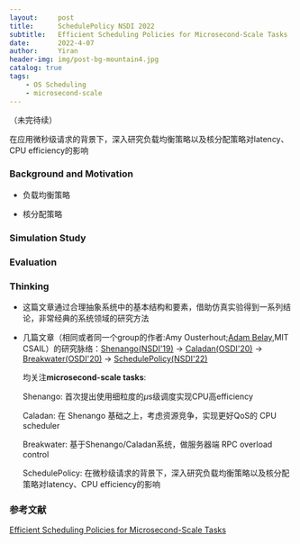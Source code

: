 ```yaml
---
layout:     post
title:      SchedulePolicy NSDI 2022
subtitle:   Efficient Scheduling Policies for Microsecond-Scale Tasks
date:       2022-4-07
author:     Yiran
header-img: img/post-bg-mountain4.jpg
catalog: true
tags:
    - OS Scheduling
    - microsecond-scale
---
```


（未完待续）

在应用微秒级请求的背景下，深入研究负载均衡策略以及核分配策略对latency、CPU efficiency的影响

### Background and Motivation

- 负载均衡策略

- 核分配策略



### Simulation Study





### Evaluation



### Thinking


- 这篇文章通过合理抽象系统中的基本结构和要素，借助仿真实验得到一系列结论，非常经典的系统领域的研究方法

- 几篇文章（相同或者同一个group的作者:Amy Ousterhout;[Adam Belay](http://www.abelay.me/),MIT CSAIL）的研究脉络：[Shenango(NSDI'19)](https://www.usenix.org/conference/nsdi19/presentation/ousterhout) -> [Caladan(OSDI'20)](https://www.usenix.org/conference/osdi20/presentation/fried) -> [Breakwater(OSDI'20)](https://www.usenix.org/conference/osdi20/presentation/cho) -> [SchedulePolicy(NSDI'22)](https://www.usenix.org/system/files/nsdi22-paper-mcclure_2.pdf)

	均关注**microsecond-scale tasks**:

	Shenango: 首次提出使用细粒度的$\mu$s级调度实现CPU高efficiency

	Caladan: 在 Shenango 基础之上，考虑资源竞争，实现更好QoS的 CPU scheduler

	Breakwater: 基于Shenango/Caladan系统，做服务器端 RPC overload control

	SchedulePolicy: 在微秒级请求的背景下，深入研究负载均衡策略以及核分配策略对latency、CPU efficiency的影响




### 参考文献

[Efficient Scheduling Policies for Microsecond-Scale Tasks](https://www.usenix.org/system/files/nsdi22-paper-mcclure_2.pdf)
